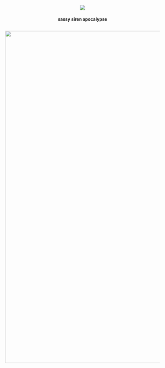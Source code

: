  ## <p align="center">![](https://komarev.com/ghpvc/?username=kolcheks&label=★+why+hey+there!++&color=9F2B68)

#### <p align="center"> sassy siren apocalypse


## <p align="center"><img width="1080" height="1080" alt="image" src="https://github.com/user-attachments/assets/fecde38f-af6e-433f-9851-17f1ab3160e7" />


